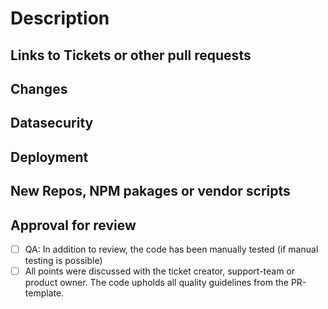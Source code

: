 # Description
<!--
  This is a template to add as many information as possible to the pull request, to help the reviewer and as a checklist for you. Points to remember are set in the comments, please read and keep them in mind:

    - Code should be self-explanatory and share your knowledge with others
    - Document code that is not self-explanatory
    - Think about bugs and keep security in mind
    - Write tests (Unit and Integration), also for error cases
    - Main logic should hidden behind the api, never trust the client
    - Visible changes should be discussed with the UX-Team from the begining of development; they also have to accept them at the end
    - Keep the changelog up-to-date
    - Leave the code cleaner than you found it. Remove unnecessary lines. Listen to the linter.
-->

## Links to Tickets or other pull requests
<!--
Base links to copy
- https://github.com/dBildungsplattform/dbildungs-iam-server/pulls
- https://ticketsystem.dbildungscloud.de/browse/SPSH-???
- https://ticketsystem.dbildungscloud.de/browse/EW-???
-->

## Changes
<!--
  What will the PR change?
  Why are the changes required?
  Short notice if a ticket exists, more detailed if not
-->

## Datasecurity
<!--
  Notice about:
  - model changes
  - logging of user data
  - permission changes
  - and other sensitive user related data
  If you are not sure if it is relevant, take a look at confluence or ask the data-security team.
-->

## Deployment
<!--
  - Keep in mind to change seed data, if changes are done on migration scripts.
  - Mention what is required for deployment after changes on infrastructure and inform SRE about it
  - Explain changes on the config schema, which need to be addressed regarding the impact on helm charts 
  - Mention Migration scripts to run, or other requirements
-->

## New Repos, NPM pakages or vendor scripts
<!--
  Keep in mind the stability, performance, activity and author.
  Check licenses and have it cleared.

  Describe why it is needed.
-->

## Approval for review
- [ ] QA: In addition to review, the code has been manually tested (if manual testing is possible)
- [ ] All points were discussed with the ticket creator, support-team or product owner. The code upholds all quality guidelines from the PR-template.